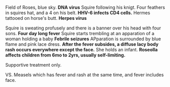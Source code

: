 Field of Roses, blue sky. **DNA virus**
Squire following his knigt. Four feathers in squires hat, and a 4 on his belt. **HHV-6 infects CD4 cells.**
Hermes tattooed on horse's butt. **Herpes virus**

Squire is sweating profusely and there is a banner over his head with four sons. **Four day long fever**
Squire starts trembling at an apparation of a woman holding a baby **Febrile seizures**
APparation is surrounded by blue flame and pink lace dress. **After the fever subsides, a diffuse lacy body rash occurs everywhere except the face.**
She holds an infant. **Roseolla affects children from 6mo to 2yrs, usually self-limiting.**

Supportive treatment only.

VS. Measels which has fever and rash at the same time, and fever includes face.

